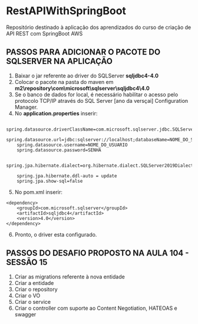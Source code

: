 # RestAPIWithSpringBoot
Repositório destinado à aplicação dos aprendizados do curso de criação de API REST com SpringBoot AWS

## PASSOS PARA ADICIONAR O PACOTE DO SQLSERVER NA APLICAÇÃO ##
1. Baixar o jar referente ao driver do SQLServer **sqljdbc4-4.0**
2. Colocar o pacote na pasta do maven em **m2\repository\com\microsoft\sqlserver\sqljdbc4\4.0**
3. Se o banco de dados for local, é necessário habilitar o acesso pelo protocolo TCP/IP através do SQL Server [ano da versçai] Configuration Manager.
4. No **application.properties** inserir:
```
	spring.datasource.driverClassName=com.microsoft.sqlserver.jdbc.SQLServerDriver
	spring.datasource.url=jdbc:sqlserver://localhost;databaseName=NOME_DO_SEU_BANCO
	spring.datasource.username=NOME_DO_USUARIO
	spring.datasource.password=SENHA

	spring.jpa.hibernate.dialect=org.hibernate.dialect.SQLServer2019Dialect

	spring.jpa.hibernate.ddl-auto = update
	spring.jpa.show-sql=false
```
5. No pom.xml inserir:
```
<dependency>
	<groupId>com.microsoft.sqlserver</groupId>
	<artifactId>sqljdbc4</artifactId>
	<version>4.0</version>
</dependency>
```
6. Pronto, o driver esta configurado.

## PASSOS DO DESAFIO PROPOSTO NA AULA 104 - SESSÃO 15 ##
1. Criar as migrations referente à nova entidade
2. Criar a entidade
3. Criar o repository
4. Criar o VO
5. Criar o service
6. Criar o controller com suporte ao Content Negotiation, HATEOAS e swagger